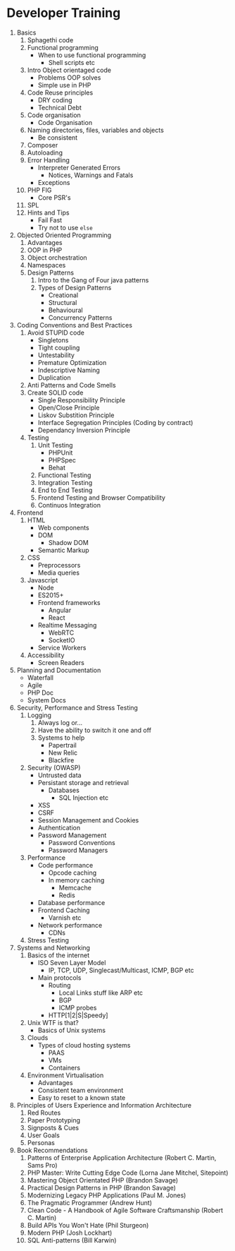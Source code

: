 # Developer Training

1. Basics
	1. Sphagethi code	
	1. Functional programming
	 	* When to use functional programming
	 		* Shell scripts etc
	1. Intro Object orientaged code
		* Problems OOP solves
		* Simple use in PHP
	1. Code Reuse principles
		* DRY coding
		* Technical Debt
	1. Code organisation
		* Code Organisation
	1. Naming directories, files, variables and objects
		* Be consistent
	1. Composer
	1. Autoloading
	1. Error Handling
		* Interpreter Generated Errors
			* Notices, Warnings and Fatals
		* Exceptions		
	1. PHP FIG
		* Core PSR's
	1. SPL
	1. Hints and Tips
		* Fail Fast
		* Try not to use `else`
1. Objected Oriented Programming
	1. Advantages
	1. OOP in PHP
	1. Object orchestration
	1. Namespaces
	1. Design Patterns 
		1. Intro to the Gang of Four java patterns
		2. Types of Design Patterns
			* Creational 
			* Structural
			* Behavioural
			* Concurrency Patterns
1. Coding Conventions and Best Practices
  	1. Avoid STUPID code
		* Singletons
		* Tight coupling
		* Untestability	
		* Premature Optimization
		* Indescriptive Naming
		* Duplication
	1. Anti Patterns and Code Smells
	1. Create SOLID code
		* Single Responsibility Principle
		* Open/Close Principle
		* Liskov Substition Principle
		* Interface Segregation Principles (Coding by contract)
		* Dependancy Inversion Principle
	1. Testing
		1. Unit Testing
			* PHPUnit
			* PHPSpec
			* Behat
		1. Functional Testing
		1. Integration Testing
		1. End to End Testing
		1. Frontend Testing and Browser Compatibility
		1. Continuos Integration
1. Frontend
	1. HTML
		* Web components
		* DOM
			* Shadow DOM
		* Semantic Markup		
	1. CSS
		* Preprocessors
		* Media queries
	1. Javascript
		* Node
		* ES2015+
		* Frontend frameworks
			* Angular
			* React
		* Realtime Messaging
			* WebRTC
			* SocketIO
		* Service Workers
	1. Accessibility
		* Screen Readers
1. Planning and Documentation
	* Waterfall
	* Agile
	* PHP Doc
	* System Docs
1. Security, Performance and Stress Testing
	1. Logging
		1. Always log or...
		1. Have the ability to switch it one and off
		1. Systems to help
			* Papertrail
			* New Relic
			* Blackfire 
	1. Security (OWASP)
		* Untrusted data
		* Persistant storage and retrieval
			* Databases
				* SQL Injection etc
		* XSS
		* CSRF
		* Session Management and Cookies
		* Authentication
		* Password Management
			* Password Conventions
			* Password Managers
	1. Performance
		* Code performance
			* Opcode caching
			* In memory caching
				* Memcache
				* Redis
		* Database performance
		* Frontend Caching
			* Varnish etc
		* Network performance
			* CDNs			
	1. Stress Testing	
1. Systems and Networking
	1. Basics of the internet
		* ISO Seven Layer Model
			* IP, TCP, UDP, Singlecast/Multicast, ICMP, BGP etc
		* Main protocols
			* Routing
				* Local Links stuff like ARP etc
				* BGP 
				* ICMP probes
			* HTTP[1|2|S|Speedy]
	1. Unix WTF is that?
		* Basics of Unix systems  
	1. Clouds
		* Types of cloud hosting systems
			* PAAS
			* VMs
			* Containers
    1. Environment Virtualisation
        * Advantages
         * Consistent team environment
         * Easy to reset to a known state
1. Principles of Users Experience and Information Architecture
	1. Red Routes
	1. Paper Prototyping
	1. Signposts & Cues
	1. User Goals
	1. Personas
1. Book Recommendations
	1. Patterns of Enterprise Application Architecture (Robert C. Martin, Sams Pro)
	1. PHP Master: Write Cutting Edge Code (Lorna Jane Mitchel, Sitepoint)
	1. Mastering Object Orientated PHP (Brandon Savage)
	1. Practical Design Patterns in PHP (Brandon Savage)
	1. Modernizing Legacy PHP Applications (Paul M. Jones)
	1. The Pragmatic Programmer (Andrew Hunt)
	1. Clean Code - A Handbook of Agile Software Craftsmanship (Robert C. Martin)
	1. Build APIs You Won't Hate (Phil Sturgeon)
	1. Modern PHP (Josh Lockhart)
	1. SQL Anti-patterns (Bill Karwin)
	
